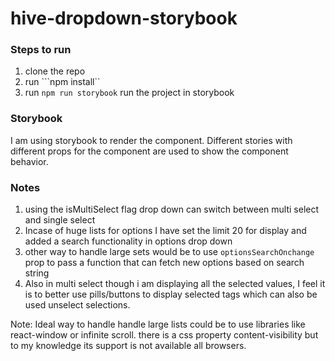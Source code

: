 # hive-dropdown-storybook

### Steps to run
1. clone the repo
2. run ```npm install``
3. run ```npm run storybook``` run the project in storybook

### Storybook
I am using storybook to render the component. Different stories with different props for the component are used to show the component behavior.

### Notes

1. using the isMultiSelect flag drop down can switch between multi select and single select
2. Incase of huge lists for options I have set the limit 20 for display and added a search functionality in options drop down
3. other way to handle large sets would be to use ```optionsSearchOnchange``` prop to pass a function that can fetch new options based on search string
4. Also in multi select though i am displaying all the selected values, I feel it is to better use pills/buttons to display selected tags which can also be used unselect selections.


Note: Ideal way to handle handle large lists could be to use libraries like react-window or infinite scroll. there is a css property content-visibility but to my knowledge its support is not available all browsers.
